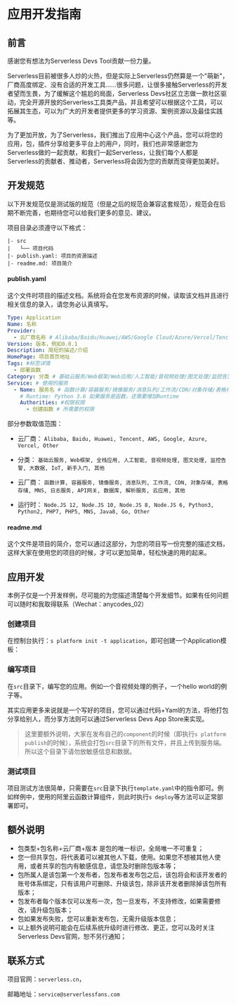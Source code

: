 # 应用开发指南

## 前言

感谢您有想法为Serverless Devs Tool贡献一份力量。

Serverless目前被很多人炒的火热，但是实际上Serverless仍然算是一个"萌新"，厂商高度绑定、没有合适的开发工具......很多问题，让很多接触Serverless的开发者望而生畏，为了缓解这个尴尬的局面，Serverless Devs社区立志做一款社区驱动，完全开源开放的Serverless工具类产品，并且希望可以根据这个工具，可以拓展其生态，可以为广大的开发者提供更多的学习资源、案例资源以及最佳实践等。

为了更加开放，为了Serverless，我们推出了应用中心这个产品，您可以将您的应用，包，插件分享给更多平台上的用户，同时，我们也非常感谢您为Serverless做的一起贡献，和我们一起Serverless，让我们每个人都是Serverless的贡献者、推动者，Serverless将会因为您的贡献而变得更加美好。

## 开发规范

以下开发规范仅是测试版的规范（但是之后的规范会兼容这套规范），规范会在后期不断完善，也期待您可以给我们更多的意见、建议。

项目目录必须遵守以下格式：

```
|- src
|   └── 项目代码   
|- publish.yaml: 项目的资源描述   
|- readme.md: 项目简介   
```

#### publish.yaml

这个文件时项目的描述文档。系统将会在您发布资源的时候，读取该文档并且进行相关信息的录入，请您务必认真填写。

```yaml
Type: Application
Name: 名称
Provider:
  - 云厂商名称 # Alibaba/Baidu/Huawei/AWS/Google Cloud/Azure/Vercel/Tencent
Version: 版本，例如0.0.1
Description: 简短的描述/介绍
HomePage: 项目首页地址
Tags: #标签详情
  - 部署函数
Category: 分类 # 基础云服务/Web框架/Web应用/人工智能/音视频处理/图文处理/监控告警/大数据/IoT/新手入门/其他
Service: # 使用的服务
  - Name: 服务名 # 函数计算/容器服务/镜像服务/消息队列/工作流/CDN/对象存储/表格存储/MNS/日志服务/API网关/数据库/解析服务/云应用/其他
    # Runtime: Python 3.6 如果服务是函数，还需要增加Runtime
    Authorities: #权限权限
      - 创建函数 # 所需要的权限
```

部分参数取值范围：

* 云厂商：
    ```Alibaba, Baidu, Huawei, Tencent, AWS, Google, Azure, Vercel, Other```
    
* 分类：
    ```基础云服务, Web框架, 全栈应用, 人工智能, 音视频处理, 图文处理, 监控告警, 大数据, IoT, 新手入门, 其他```
    
* 云厂商：
    ```函数计算, 容器服务, 镜像服务, 消息队列, 工作流, CDN, 对象存储, 表格存储, MNS, 日志服务, API网关, 数据库, 解析服务, 云应用, 其他```
    
* 运行时：
    ```Node.JS 12, Node.JS 10, Node.JS 8, Node.JS 6, Python3, Python2, PHP7, PHP5, MNS, Java8, Go, Other```

#### readme.md

这个文件是项目的简介，您可以通过这部分，为您的项目写一份完整的描述文档，这样大家在使用您的项目的时候，才可以更加简单，轻松快速的用的起来。


## 应用开发

本例子仅是一个开发样例，尽可能的为您描述清楚每个开发细节。如果有任何问题可以随时和我取得联系（Wechat：anycodes_02）

### 创建项目

在控制台执行：`s platform init -t application`，即可创建一个Application模板：

### 编写项目

在`src`目录下，编写您的应用。例如一个音视频处理的例子，一个hello world的例子等。

其实应用更多来说就是一个写好的项目，您可以通过代码+Yaml的方法，将他打包分享给别人，而分享方法则可以通过Serverless Devs App Store来实现。

> 这里要额外说明，大家在发布自己的`component`的时候（即执行`s platform publish`的时候），系统会打包`src`目录下的所有文件，并且上传到服务端。所以这个目录下请勿放敏感信息和数据。

### 测试项目

项目测试方法很简单，只需要在`src`目录下执行`template.yaml`中的指令即可。例如样例中，使用的阿里云函数计算组件，则此时执行`s deploy`等方法可以正常部署即可。

## 额外说明

* 包类型+包名称+云厂商+版本 是包的唯一标识，全局唯一不可重复；
* 您一但共享包，将代表着可以被其他人下载，使用。如果您不想被其他人使用，或者共享的包内有敏感信息，请您及时删除包版本等；
* 包所属人是该包第一个发布者，包发布者发布包之后，该包将会和该开发者的账号体系绑定，只有该用户可删除、升级该包，除非该开发者删除掉该包所有版本；
* 包发布者每个版本仅可以发布一次，包一旦发布，不支持修改，如果需要修改，请升级包版本；
* 包如果发布失败，您可以重新发布包，无需升级版本信息；
* 以上额外说明可能会在后续系统升级时进行修改、更正，您可以及时关注Serverless Devs官网，恕不另行通知；

## 联系方式


项目官网：`serverless.cn`，
    
邮箱地址：`service@serverlessfans.com` 
